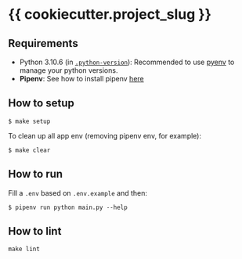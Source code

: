{{ cookiecutter.project_slug }}
=============================================

## Requirements

- Python 3.10.6 (in [`.python-version`](./.python-version)): Recommended to use [pyenv](https://github.com/pyenv/pyenv) to manage your python versions.
- **Pipenv**: See how to install pipenv [here](https://pipenv.pypa.io/en/latest/#install-pipenv-today)

## How to setup

```
$ make setup
```

To clean up all app env (removing pipenv env, for example):

```
$ make clear
```

## How to run

Fill a `.env` based on `.env.example` and then:

```
$ pipenv run python main.py --help
```

## How to lint

```
make lint
```
